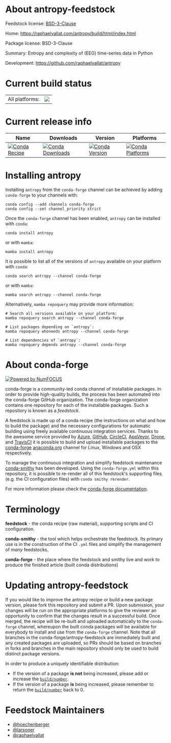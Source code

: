 About antropy-feedstock
=======================

Feedstock license: [BSD-3-Clause](https://github.com/conda-forge/antropy-feedstock/blob/main/LICENSE.txt)

Home: https://raphaelvallat.com/antropy/build/html/index.html

Package license: BSD-3-Clause

Summary: Entropy and complexity of (EEG) time-series data in Python

Development: https://github.com/raphaelvallat/antropy

Current build status
====================


<table><tr><td>All platforms:</td>
    <td>
      <a href="https://dev.azure.com/conda-forge/feedstock-builds/_build/latest?definitionId=16379&branchName=main">
        <img src="https://dev.azure.com/conda-forge/feedstock-builds/_apis/build/status/antropy-feedstock?branchName=main">
      </a>
    </td>
  </tr>
</table>

Current release info
====================

| Name | Downloads | Version | Platforms |
| --- | --- | --- | --- |
| [![Conda Recipe](https://img.shields.io/badge/recipe-antropy-green.svg)](https://anaconda.org/conda-forge/antropy) | [![Conda Downloads](https://img.shields.io/conda/dn/conda-forge/antropy.svg)](https://anaconda.org/conda-forge/antropy) | [![Conda Version](https://img.shields.io/conda/vn/conda-forge/antropy.svg)](https://anaconda.org/conda-forge/antropy) | [![Conda Platforms](https://img.shields.io/conda/pn/conda-forge/antropy.svg)](https://anaconda.org/conda-forge/antropy) |

Installing antropy
==================

Installing `antropy` from the `conda-forge` channel can be achieved by adding `conda-forge` to your channels with:

```
conda config --add channels conda-forge
conda config --set channel_priority strict
```

Once the `conda-forge` channel has been enabled, `antropy` can be installed with `conda`:

```
conda install antropy
```

or with `mamba`:

```
mamba install antropy
```

It is possible to list all of the versions of `antropy` available on your platform with `conda`:

```
conda search antropy --channel conda-forge
```

or with `mamba`:

```
mamba search antropy --channel conda-forge
```

Alternatively, `mamba repoquery` may provide more information:

```
# Search all versions available on your platform:
mamba repoquery search antropy --channel conda-forge

# List packages depending on `antropy`:
mamba repoquery whoneeds antropy --channel conda-forge

# List dependencies of `antropy`:
mamba repoquery depends antropy --channel conda-forge
```


About conda-forge
=================

[![Powered by
NumFOCUS](https://img.shields.io/badge/powered%20by-NumFOCUS-orange.svg?style=flat&colorA=E1523D&colorB=007D8A)](https://numfocus.org)

conda-forge is a community-led conda channel of installable packages.
In order to provide high-quality builds, the process has been automated into the
conda-forge GitHub organization. The conda-forge organization contains one repository
for each of the installable packages. Such a repository is known as a *feedstock*.

A feedstock is made up of a conda recipe (the instructions on what and how to build
the package) and the necessary configurations for automatic building using freely
available continuous integration services. Thanks to the awesome service provided by
[Azure](https://azure.microsoft.com/en-us/services/devops/), [GitHub](https://github.com/),
[CircleCI](https://circleci.com/), [AppVeyor](https://www.appveyor.com/),
[Drone](https://cloud.drone.io/welcome), and [TravisCI](https://travis-ci.com/)
it is possible to build and upload installable packages to the
[conda-forge](https://anaconda.org/conda-forge) [anaconda.org](https://anaconda.org/)
channel for Linux, Windows and OSX respectively.

To manage the continuous integration and simplify feedstock maintenance
[conda-smithy](https://github.com/conda-forge/conda-smithy) has been developed.
Using the ``conda-forge.yml`` within this repository, it is possible to re-render all of
this feedstock's supporting files (e.g. the CI configuration files) with ``conda smithy rerender``.

For more information please check the [conda-forge documentation](https://conda-forge.org/docs/).

Terminology
===========

**feedstock** - the conda recipe (raw material), supporting scripts and CI configuration.

**conda-smithy** - the tool which helps orchestrate the feedstock.
                   Its primary use is in the construction of the CI ``.yml`` files
                   and simplify the management of *many* feedstocks.

**conda-forge** - the place where the feedstock and smithy live and work to
                  produce the finished article (built conda distributions)


Updating antropy-feedstock
==========================

If you would like to improve the antropy recipe or build a new
package version, please fork this repository and submit a PR. Upon submission,
your changes will be run on the appropriate platforms to give the reviewer an
opportunity to confirm that the changes result in a successful build. Once
merged, the recipe will be re-built and uploaded automatically to the
`conda-forge` channel, whereupon the built conda packages will be available for
everybody to install and use from the `conda-forge` channel.
Note that all branches in the conda-forge/antropy-feedstock are
immediately built and any created packages are uploaded, so PRs should be based
on branches in forks and branches in the main repository should only be used to
build distinct package versions.

In order to produce a uniquely identifiable distribution:
 * If the version of a package **is not** being increased, please add or increase
   the [``build/number``](https://docs.conda.io/projects/conda-build/en/latest/resources/define-metadata.html#build-number-and-string).
 * If the version of a package **is** being increased, please remember to return
   the [``build/number``](https://docs.conda.io/projects/conda-build/en/latest/resources/define-metadata.html#build-number-and-string)
   back to 0.

Feedstock Maintainers
=====================

* [@hoechenberger](https://github.com/hoechenberger/)
* [@larsoner](https://github.com/larsoner/)
* [@raphaelvallat](https://github.com/raphaelvallat/)

